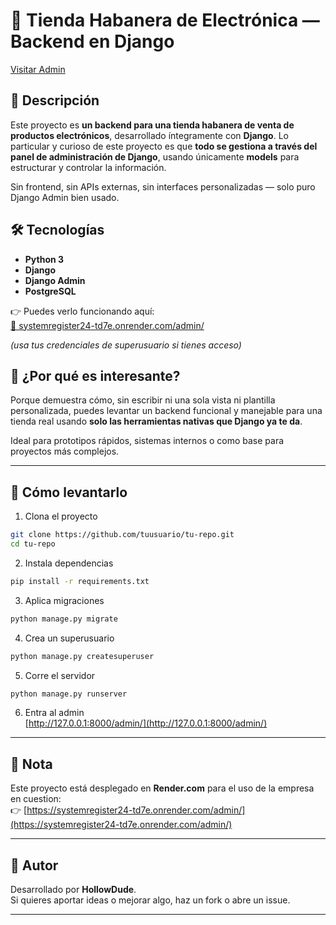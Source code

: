 
# 🛒 Tienda Habanera de Electrónica — Backend en Django  

[Visitar Admin](https://systemregister24-td7e.onrender.com/admin/)

## 📌 Descripción  

Este proyecto es **un backend para una tienda habanera de venta de productos electrónicos**, desarrollado íntegramente con **Django**. Lo particular y curioso de este proyecto es que **todo se gestiona a través del panel de administración de Django**, usando únicamente **models** para estructurar y controlar la información.

Sin frontend, sin APIs externas, sin interfaces personalizadas — solo puro Django Admin bien usado.

## 🛠️ Tecnologías  

- **Python 3**
- **Django**
- **Django Admin**
- **PostgreSQL**

👉 Puedes verlo funcionando aquí:  
[🔗 systemregister24-td7e.onrender.com/admin/](https://systemregister24-td7e.onrender.com/admin/)

*(usa tus credenciales de superusuario si tienes acceso)*


## 🎨 ¿Por qué es interesante?  

Porque demuestra cómo, sin escribir ni una sola vista ni plantilla personalizada, puedes levantar un backend funcional y manejable para una tienda real usando **solo las herramientas nativas que Django ya te da**.  

Ideal para prototipos rápidos, sistemas internos o como base para proyectos más complejos.

---

## 🚀 Cómo levantarlo  

1. Clona el proyecto  
```bash
git clone https://github.com/tuusuario/tu-repo.git
cd tu-repo
```

2. Instala dependencias  
```bash
pip install -r requirements.txt
```

3. Aplica migraciones  
```bash
python manage.py migrate
```

4. Crea un superusuario  
```bash
python manage.py createsuperuser
```

5. Corre el servidor  
```bash
python manage.py runserver
```

6. Entra al admin  
[http://127.0.0.1:8000/admin/](http://127.0.0.1:8000/admin/)

---

## 📣 Nota  

Este proyecto está desplegado en **Render.com** para el uso de la empresa en cuestion:  
👉 [https://systemregister24-td7e.onrender.com/admin/](https://systemregister24-td7e.onrender.com/admin/)

---

## 📌 Autor  

Desarrollado por **HollowDude**.  
Si quieres aportar ideas o mejorar algo, haz un fork o abre un issue.  

---
